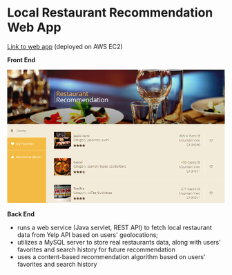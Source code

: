 # Local Restaurant Recommendation Web App

[Link to web app](http://18.218.232.99:8080/Titan/#) (deployed on AWS EC2)



**Front End**

![screenshot](screenshot.png)



**Back End**

- runs a web service (Java servlet, REST API) to fetch local restaurant data from Yelp API based on users' geolocations; 
- utilizes a MySQL server to store real restaurants data, along with users' favorites and search history for future recommendation
- uses a content-based recommendation algorithm based on users’
  favorites and search history



